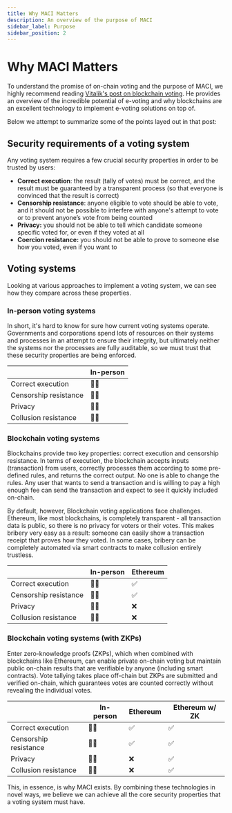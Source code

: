 ```yaml
---
title: Why MACI Matters
description: An overview of the purpose of MACI
sidebar_label: Purpose
sidebar_position: 2
---
```


# Why MACI Matters

To understand the promise of on-chain voting and the purpose of MACI, we highly recommend reading [Vitalik's post on blockchain voting](https://vitalik.eth.limo/general/2021/05/25/voting2.html). He provides an overview of the incredible potential of e-voting and why blockchains are an excellent technology to implement e-voting solutions on top of.

Below we attempt to summarize some of the points layed out in that post:

## Security requirements of a voting system

Any voting system requires a few crucial security properties in order to be trusted by users:

- **Correct execution**: the result (tally of votes) must be correct, and the result must be guaranteed by a transparent process (so that everyone is convinced that the result is correct)
- **Censorship resistance**: anyone eligible to vote should be able to vote, and it should not be possible to interfere with anyone's attempt to vote or to prevent anyone’s vote from being counted
- **Privacy:** you should not be able to tell which candidate someone specific voted for, or even if they voted at all
- **Coercion resistance:** you should not be able to prove to someone else how you voted, even if you want to

## Voting systems

Looking at various approaches to implement a voting system, we can see how they compare across these properties.

### In-person voting systems

In short, it's hard to know for sure how current voting systems operate. Governments and corporations spend lots of resources on their systems and processes in an attempt to ensure their integrity, but ultimately neither the systems nor the processes are fully auditable, so we must trust that these security properties are being enforced.

|                       | In-person |
| --------------------- | --------- |
| Correct execution     | 🤷‍♂️        |
| Censorship resistance | 🤷‍♂️        |
| Privacy               | 🤷‍♂️        |
| Collusion resistance  | 🤷‍♂️        |

### Blockchain voting systems

Blockchains provide two key properties: correct execution and censorship resistance. In terms of execution, the blockchain accepts inputs (transaction) from users, correctly processes them according to some pre-defined rules, and returns the correct output. No one is able to change the rules. Any user that wants to send a transaction and is willing to pay a high enough fee can send the transaction and expect to see it quickly included on-chain.

By default, however, Blockchain voting applications face challenges. Ethereum, like most blockchains, is completely transparent - all transaction data is public, so there is no privacy for voters or their votes. This makes bribery very easy as a result: someone can easily show a transaction receipt that proves how they voted. In some cases, bribery can be completely automated via smart contracts to make collusion entirely trustless.

|                       | In-person | Ethereum |
| --------------------- | --------- | -------- |
| Correct execution     | 🤷‍♂️        | ✅       |
| Censorship resistance | 🤷‍♂️        | ✅       |
| Privacy               | 🤷‍♂️        | ❌       |
| Collusion resistance  | 🤷‍♂️        | ❌       |

### Blockchain voting systems (with ZKPs)

Enter zero-knowledge proofs (ZKPs), which when combined with blockchains like Ethereum, can enable private on-chain voting but maintain public on-chain results that are verifiable by anyone (including smart contracts). Vote tallying takes place off-chain but ZKPs are submitted and verified on-chain, which guarantees votes are counted correctly without revealing the individual votes.

|                       | In-person | Ethereum | Ethereum w/ ZK |
| --------------------- | --------- | -------- | -------------- |
| Correct execution     | 🤷‍♂️        | ✅       | ✅             |
| Censorship resistance | 🤷‍♂️        | ✅       | ✅             |
| Privacy               | 🤷‍♂️        | ❌       | ✅             |
| Collusion resistance  | 🤷‍♂️        | ❌       | ✅             |

This, in essence, is why MACI exists. By combining these technologies in novel ways, we believe we can achieve all the core security properties that a voting system must have.
